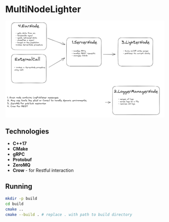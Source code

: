 # MultiNodeLighter

![Architecture](./assets/architecture.png)

## Technologies
- **C++17**
- **CMake**
- **gRPC**
- **Protobuf**
- **ZeroMQ**
- **Crow** - for Restful interaction

## Running
```bash
mkdir -p build
cd build
cmake ..
cmake --build . # replace . with path to build directory
```

